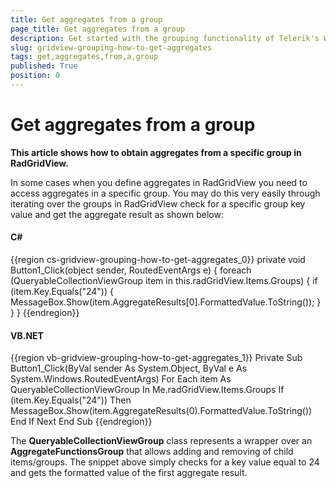 ```yaml
---
title: Get aggregates from a group
page_title: Get aggregates from a group
description: Get started with the grouping functionality of Telerik's WPF DataGrid and learn how to access aggregates in a specific group.
slug: gridview-grouping-how-to-get-aggregates
tags: get,aggregates,from,a,group
published: True
position: 0
---
```


# Get aggregates from a group

__This article shows how to obtain aggregates from a specific group in RadGridView.__

In some cases when you define aggregates in RadGridView you need to access aggregates in a specific group. You may do this very easily through iterating over the groups in RadGridView check for a specific group key value and get the aggregate result as shown below:

#### __C#__

{{region cs-gridview-grouping-how-to-get-aggregates_0}}
	private void Button1_Click(object sender, RoutedEventArgs e)
	{
	    foreach (QueryableCollectionViewGroup item in this.radGridView.Items.Groups)
	    {
	        if (item.Key.Equals("24"))
	        {
	            MessageBox.Show(item.AggregateResults[0].FormattedValue.ToString());
	        }
	    }
	}
{{endregion}}

#### __VB.NET__

{{region vb-gridview-grouping-how-to-get-aggregates_1}}
	Private Sub Button1_Click(ByVal sender As System.Object, ByVal e As System.Windows.RoutedEventArgs)
	    For Each item As QueryableCollectionViewGroup In Me.radGridView.Items.Groups
	        If (item.Key.Equals("24")) Then
	            MessageBox.Show(item.AggregateResults(0).FormattedValue.ToString())
	        End If
	    Next
	End Sub
{{endregion}}

The __QueryableCollectionViewGroup__ class represents a wrapper over an __AggregateFunctionsGroup__ that allows adding and removing of child items/groups.  The snippet above simply checks for a key value equal to 24 and gets the formatted value of the first aggregate result.
        

